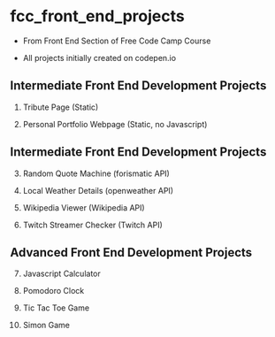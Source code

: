 # fcc_front_end_projects
- From Front End Section of Free Code Camp Course

- All projects initially created on codepen.io

 ## Intermediate Front End Development Projects

1. Tribute Page (Static)

2. Personal Portfolio Webpage (Static, no Javascript)

 ## Intermediate Front End Development Projects

3. Random Quote Machine (forismatic API)

4. Local Weather Details (openweather API)

5. Wikipedia Viewer (Wikipedia API)

6. Twitch Streamer Checker (Twitch API)

 ## Advanced Front End Development Projects

7. Javascript Calculator

8. Pomodoro Clock

9. Tic Tac Toe Game

10. Simon Game
